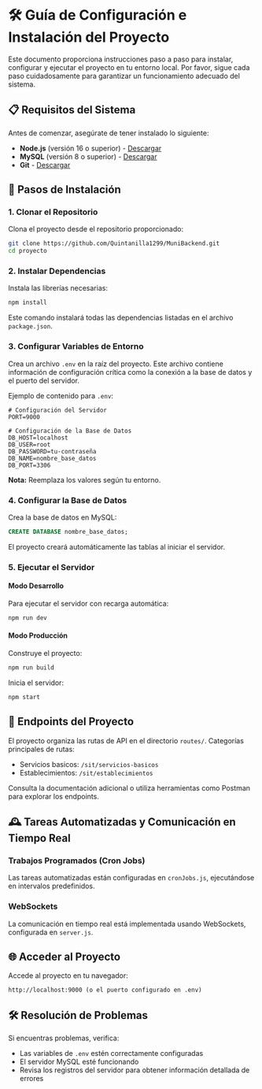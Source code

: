 # 🛠️ Guía de Configuración e Instalación del Proyecto

Este documento proporciona instrucciones paso a paso para instalar, configurar y ejecutar el proyecto en tu entorno local. Por favor, sigue cada paso cuidadosamente para garantizar un funcionamiento adecuado del sistema.

## 📋 Requisitos del Sistema

Antes de comenzar, asegúrate de tener instalado lo siguiente:

- **Node.js** (versión 16 o superior) - [Descargar](https://nodejs.org/)
- **MySQL** (versión 8 o superior) - [Descargar](https://dev.mysql.com/downloads/)
- **Git** - [Descargar](https://git-scm.com/)

## 🚀 Pasos de Instalación

### 1. Clonar el Repositorio

Clona el proyecto desde el repositorio proporcionado:

```bash
git clone https://github.com/Quintanilla1299/MuniBackend.git
cd proyecto
```

### 2. Instalar Dependencias

Instala las librerías necesarias:

```bash
npm install
```

Este comando instalará todas las dependencias listadas en el archivo `package.json`.

### 3. Configurar Variables de Entorno

Crea un archivo `.env` en la raíz del proyecto. Este archivo contiene información de configuración crítica como la conexión a la base de datos y el puerto del servidor.

Ejemplo de contenido para `.env`:

```env
# Configuración del Servidor
PORT=9000

# Configuración de la Base de Datos
DB_HOST=localhost
DB_USER=root
DB_PASSWORD=tu-contraseña
DB_NAME=nombre_base_datos
DB_PORT=3306
```

**Nota:** Reemplaza los valores según tu entorno.

### 4. Configurar la Base de Datos

Crea la base de datos en MySQL:

```sql
CREATE DATABASE nombre_base_datos;
```

El proyecto creará automáticamente las tablas al iniciar el servidor.

### 5. Ejecutar el Servidor

#### Modo Desarrollo

Para ejecutar el servidor con recarga automática:

```bash
npm run dev
```

#### Modo Producción

Construye el proyecto:

```bash
npm run build
```

Inicia el servidor:

```bash
npm start
```

## 🔗 Endpoints del Proyecto

El proyecto organiza las rutas de API en el directorio `routes/`. Categorías principales de rutas:

- Servicios basicos: `/sit/servicios-basicos`
- Establecimientos: `/sit/establecimientos`

Consulta la documentación adicional o utiliza herramientas como Postman para explorar los endpoints.

## 🕰️ Tareas Automatizadas y Comunicación en Tiempo Real

### Trabajos Programados (Cron Jobs)

Las tareas automatizadas están configuradas en `cronJobs.js`, ejecutándose en intervalos predefinidos.

### WebSockets

La comunicación en tiempo real está implementada usando WebSockets, configurada en `server.js`.

## 🌐 Acceder al Proyecto

Accede al proyecto en tu navegador:

```
http://localhost:9000 (o el puerto configurado en .env)
```

## 🛠️ Resolución de Problemas

Si encuentras problemas, verifica:

- Las variables de `.env` estén correctamente configuradas
- El servidor MySQL esté funcionando
- Revisa los registros del servidor para obtener información detallada de errores


